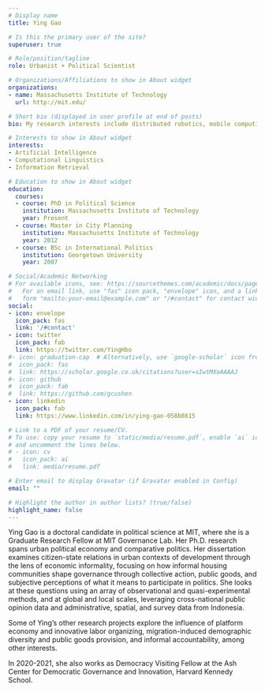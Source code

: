 ```yaml
---
# Display name
title: Ying Gao

# Is this the primary user of the site?
superuser: true

# Role/position/tagline
role: Urbanist + Political Scientist

# Organizations/Affiliations to show in About widget
organizations:
- name: Massachusetts Institute of Technology
  url: http://mit.edu/

# Short bio (displayed in user profile at end of posts)
bio: My research interests include distributed robotics, mobile computing and programmable matter.

# Interests to show in About widget
interests:
- Artificial Intelligence
- Computational Linguistics
- Information Retrieval

# Education to show in About widget
education:
  courses:
  - course: PhD in Political Science
    institution: Massachusetts Institute of Technology
    year: Present
  - course: Master in City Planning
    institution: Massachusetts Institute of Technology
    year: 2012
  - course: BSc in International Politics
    institution: Georgetown University
    year: 2007

# Social/Academic Networking
# For available icons, see: https://sourcethemes.com/academic/docs/page-builder/#icons
#   For an email link, use "fas" icon pack, "envelope" icon, and a link in the
#   form "mailto:your-email@example.com" or "/#contact" for contact widget.
social:
- icon: envelope
  icon_pack: fas
  link: '/#contact'
- icon: twitter
  icon_pack: fab
  link: https://twitter.com/YingHbo
#- icon: graduation-cap  # Alternatively, use `google-scholar` icon from `ai` icon pack
#  icon_pack: fas
#  link: https://scholar.google.co.uk/citations?user=sIwtMXoAAAAJ
#- icon: github
#  icon_pack: fab
#  link: https://github.com/gcushen
- icon: linkedin
  icon_pack: fab
  link: https://www.linkedin.com/in/ying-gao-058b8615

# Link to a PDF of your resume/CV.
# To use: copy your resume to `static/media/resume.pdf`, enable `ai` icons in `params.toml`, 
# and uncomment the lines below.
# - icon: cv
#   icon_pack: ai
#   link: media/resume.pdf

# Enter email to display Gravatar (if Gravatar enabled in Config)
email: ""

# Highlight the author in author lists? (true/false)
highlight_name: false
---
```


Ying Gao is a doctoral candidate in political science at MIT, where she is a Graduate Research Fellow at MIT Governance Lab. Her Ph.D. research spans urban political economy and comparative politics. Her dissertation examines citizen-state relations in urban contexts of development through the lens of economic informality, focusing on how informal housing communities shape governance through collective action, public goods, and subjective perceptions of what it means to participate in politics. She looks at these questions using an array of observational and quasi-experimental methods, and at global and local scales, leveraging cross-national public opinion data and administrative, spatial, and survey data from Indonesia. 

Some of Ying’s other research projects explore the influence of platform economy and innovative labor organizing, migration-induced demographic diversity and public goods provision, and informal accountability, among other interests. 

In 2020-2021, she also works as Democracy Visiting Fellow at the Ash Center for Democratic Governance and Innovation, Harvard Kennedy School.
